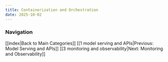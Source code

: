 ```yaml
---
title: Containerization and Orchestration
date: 2025-10-02
---
```







### Navigation
[[index|Back to Main Categories]]
[[1 model serving and APIs|Previous: Model Serving and APIs]]
[[3 monitoring and observability|Next: Monitoring and Observability]]